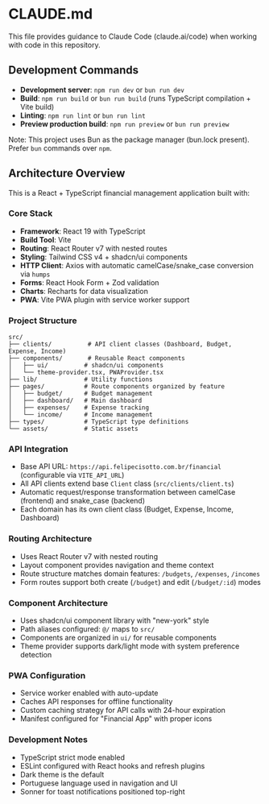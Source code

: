 # CLAUDE.md

This file provides guidance to Claude Code (claude.ai/code) when working with code in this repository.

## Development Commands

- **Development server**: `npm run dev` or `bun run dev`
- **Build**: `npm run build` or `bun run build` (runs TypeScript compilation + Vite build)
- **Linting**: `npm run lint` or `bun run lint` 
- **Preview production build**: `npm run preview` or `bun run preview`

Note: This project uses Bun as the package manager (bun.lock present). Prefer `bun` commands over `npm`.

## Architecture Overview

This is a React + TypeScript financial management application built with:

### Core Stack
- **Framework**: React 19 with TypeScript
- **Build Tool**: Vite
- **Routing**: React Router v7 with nested routes
- **Styling**: Tailwind CSS v4 + shadcn/ui components
- **HTTP Client**: Axios with automatic camelCase/snake_case conversion via `humps`
- **Forms**: React Hook Form + Zod validation
- **Charts**: Recharts for data visualization
- **PWA**: Vite PWA plugin with service worker support

### Project Structure
```
src/
├── clients/          # API client classes (Dashboard, Budget, Expense, Income)
├── components/       # Reusable React components
│   ├── ui/          # shadcn/ui components
│   └── theme-provider.tsx, PWAProvider.tsx
├── lib/             # Utility functions
├── pages/           # Route components organized by feature
│   ├── budget/      # Budget management
│   ├── dashboard/   # Main dashboard
│   ├── expenses/    # Expense tracking
│   └── income/      # Income management
├── types/           # TypeScript type definitions
└── assets/          # Static assets
```

### API Integration
- Base API URL: `https://api.felipecisotto.com.br/financial` (configurable via `VITE_API_URL`)
- All API clients extend base `Client` class (`src/clients/client.ts`)
- Automatic request/response transformation between camelCase (frontend) and snake_case (backend)
- Each domain has its own client class (Budget, Expense, Income, Dashboard)

### Routing Architecture
- Uses React Router v7 with nested routing
- Layout component provides navigation and theme context
- Route structure matches domain features: `/budgets`, `/expenses`, `/incomes`
- Form routes support both create (`/budget`) and edit (`/budget/:id`) modes

### Component Architecture
- Uses shadcn/ui component library with "new-york" style
- Path aliases configured: `@/` maps to `src/`
- Components are organized in `ui/` for reusable components
- Theme provider supports dark/light mode with system preference detection

### PWA Configuration
- Service worker enabled with auto-update
- Caches API responses for offline functionality
- Custom caching strategy for API calls with 24-hour expiration
- Manifest configured for "Financial App" with proper icons

### Development Notes
- TypeScript strict mode enabled
- ESLint configured with React hooks and refresh plugins
- Dark theme is the default
- Portuguese language used in navigation and UI
- Sonner for toast notifications positioned top-right
